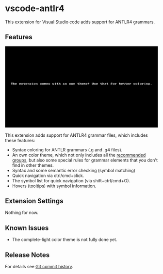 # vscode-antlr4

This extension for Visual Studio code adds support for ANTLR4 grammars.

## Features

![Some of the features](vscode-demo.gif)

This extension adds support for ANTLR4 grammar files, which includes these features:

* Syntax coloring for ANTLR grammars (.g and .g4 files).
* An own color theme, which not only includes all the [recommended groups](http://manual.macromates.com/en/language_grammars), but also some special rules for grammar elements that you don't find in other themes.
* Syntax and some semantic error checking (symbol matching)
* Quick navigation via ctrl/cmd+click.
* The symbol list for quick navigation (via shift+ctrl/cmd+O).
* Hovers (tooltips) with symbol information.

## Extension Settings

Nothing for now.

## Known Issues

* The complete-light color theme is not fully done yet.

## Release Notes


For details see [Git commit history](https://github.com/mike-lischke/vscode-antlr4/commits/master).
